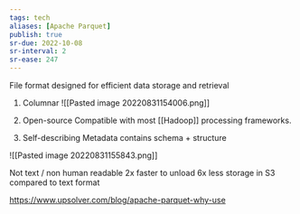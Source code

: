 ```yaml
---
tags: tech
aliases: [Apache Parquet]
publish: true
sr-due: 2022-10-08
sr-interval: 2
sr-ease: 247
---
```


File format designed for efficient data storage and retrieval

1. Columnar
![[Pasted image 20220831154006.png]]
2. Open-source
Compatible with most [[Hadoop]] processing frameworks.

3. Self-describing
Metadata contains schema + structure

![[Pasted image 20220831155843.png]]

Not text / non human readable
2x faster to unload
6x less storage in S3 compared to text format

https://www.upsolver.com/blog/apache-parquet-why-use